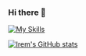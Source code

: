 ### Hi there 👋
[![My Skills](https://skillicons.dev/icons?i=androidstudio,java,kotlin,py,blender)](https://skillicons.dev)

[![Irem's GitHub stats](https://github-readme-stats.vercel.app/api?username=wozverine)](https://github.com/anuraghazra/github-readme-stats)
<!--
**wozverine/wozverine** is a ✨ _special_ ✨ repository because its `README.md` (this file) appears on your GitHub profile.

Here are some ideas to get you started:

- 🔭 I’m currently working on ...
- 🌱 I’m currently learning ...
- 👯 I’m looking to collaborate on ...
- 🤔 I’m looking for help with ...
- 💬 Ask me about ...
- 📫 How to reach me: ...
- 😄 Pronouns: ...
- ⚡ Fun fact: ...
-->
